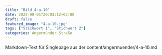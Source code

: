 ```yaml
---
title: "Bild 4-a-10"
date: 2022-08-01T20:03:12+02:00
draft: false
featured_image: "4-a-10.jpg"
tags: ["Stichwort 1", "Stichwort 2"]
categories: Angermünder Straße
---
```



Markdown-Text für Singlepage aus der content/angermuender/4-a-10.md